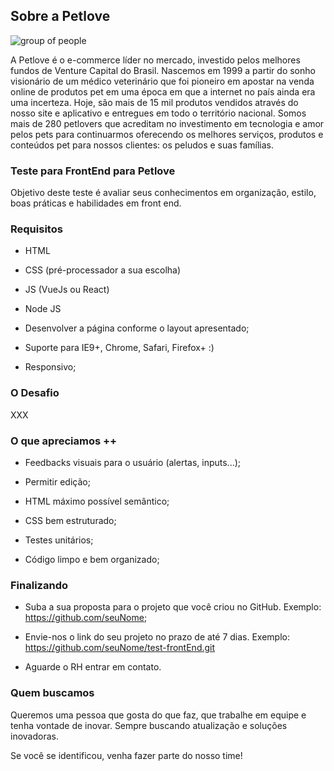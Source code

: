 


## Sobre a Petlove

![group of people](https://camo.githubusercontent.com/00af0236d502f1aac225c33198b3eb4f1b4daa38/68747470733a2f2f7777772e7065746c6f76652e636f6d2e62722f7374617469632f75706c6f6164732f696d616765732f706574636f6f6c2e706e67)

  

A Petlove é o e-commerce líder no mercado, investido pelos melhores fundos de Venture Capital do Brasil. Nascemos em 1999 a partir do sonho visionário de um médico veterinário que foi pioneiro em apostar na venda online de produtos pet em uma época em que a internet no país ainda era uma incerteza. Hoje, são mais de 15 mil produtos vendidos através do nosso site e aplicativo e entregues em todo o território nacional. Somos mais de 280 petlovers que acreditam no investimento em tecnologia e amor pelos pets para continuarmos oferecendo os melhores serviços, produtos e conteúdos pet para nossos clientes: os peludos e suas famílias.

  


### Teste para FrontEnd para Petlove

  

Objetivo deste teste é avaliar seus conhecimentos em organização, estilo, boas práticas e habilidades em front end.

  

### Requisitos

  

* HTML
* CSS (pré-processador a sua escolha)
* JS (VueJs ou React)
* Node JS


* Desenvolver a página conforme o layout apresentado;

* Suporte para IE9+, Chrome, Safari, Firefox+ :)

* Responsivo;


### O Desafio

XXX


### O que apreciamos ++

* Feedbacks visuais para o usuário (alertas, inputs...);

* Permitir edição;

* HTML máximo possível semântico;

* CSS bem estruturado;

* Testes unitários;

* Código limpo e bem organizado;



### Finalizando

  

* Suba a sua proposta para o projeto que você criou no GitHub. Exemplo: https://github.com/seuNome;

* Envie-nos o link do seu projeto no prazo de até 7 dias. Exemplo: https://github.com/seuNome/test-frontEnd.git

* Aguarde o RH entrar em contato.



### Quem buscamos

  

Queremos uma pessoa que gosta do que faz, que trabalhe em equipe e tenha vontade de inovar. Sempre buscando atualização e soluções inovadoras.

  

Se você se identificou, venha fazer parte do nosso time!